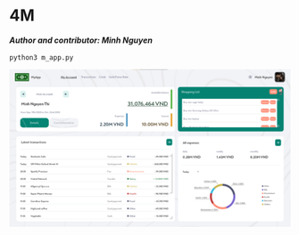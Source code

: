 # 4M
***Author and contributor: Minh Nguyen***

    python3 m_app.py

![User Interface](image/UI.png)